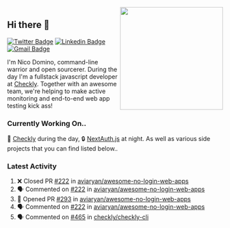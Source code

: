 <img align="right" src="https://user-images.githubusercontent.com/7415984/172472491-91b16eac-fa22-4ecf-92df-d687139fd1f9.gif" width="240" />

## Hi there 👋

[![Twitter Badge](https://img.shields.io/badge/-@ndom91-1ca0f1?style=flat-square&labelColor=1ca0f1&logo=twitter&logoColor=white&link=https://twitter.com/ndom91)](https://twitter.com/ndom91) [![Linkedin Badge](https://img.shields.io/badge/-ndom91-blue?style=flat-square&logo=Linkedin&logoColor=white&link=https://www.linkedin.com/in/ndom91/)](https://www.linkedin.com/in/ndom91/) [![Gmail Badge](https://img.shields.io/badge/-yo@ndo.dev-c14438?style=flat-square&logo=mail.ru&logoColor=white&link=mailto:yo@ndo.dev)](mailto:yo@ndo.dev)

I'm Nico Domino, command-line warrior and open sourcerer. During the day I'm a fullstack javascript developer at [Checkly](https://checklyhq.com). Together with an awesome team, we're helping to make active monitoring and end-to-end web app testing kick ass!

### Currently Working On..

🦝 [Checkly](https://checklyhq.com) during the day, 🔒 [NextAuth.js](https://github.com/nextauthjs/next-auth) at night. As well as various side projects that you can find listed below..

<!--START_SECTION_PROFILE_VIEWS:readme-info-->
<!--END_SECTION_PROFILE_VIEWS:readme-info-->

<!--START_SECTION_DAILY_COMMIT:readme-info-->
<!--END_SECTION_DAILY_COMMIT:readme-info-->

<!--START_SECTION_WEEKLY_COMMIT:readme-info-->
<!--END_SECTION_WEEKLY_COMMIT:readme-info-->

### Latest Activity

<!--START_SECTION:activity-->
1. ❌ Closed PR [#222](https://github.com/aviaryan/awesome-no-login-web-apps/pull/222) in [aviaryan/awesome-no-login-web-apps](https://github.com/aviaryan/awesome-no-login-web-apps)
2. 🗣 Commented on [#222](https://github.com/aviaryan/awesome-no-login-web-apps/issues/222) in [aviaryan/awesome-no-login-web-apps](https://github.com/aviaryan/awesome-no-login-web-apps)
3. 💪 Opened PR [#293](https://github.com/aviaryan/awesome-no-login-web-apps/pull/293) in [aviaryan/awesome-no-login-web-apps](https://github.com/aviaryan/awesome-no-login-web-apps)
4. 🗣 Commented on [#222](https://github.com/aviaryan/awesome-no-login-web-apps/issues/222) in [aviaryan/awesome-no-login-web-apps](https://github.com/aviaryan/awesome-no-login-web-apps)
5. 🗣 Commented on [#465](https://github.com/checkly/checkly-cli/issues/465) in [checkly/checkly-cli](https://github.com/checkly/checkly-cli)
<!--END_SECTION:activity-->
